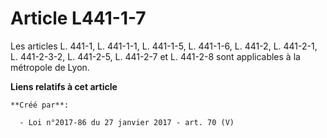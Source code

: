 # Article L441-1-7

Les articles L. 441-1, L. 441-1-1, L. 441-1-5, L. 441-1-6, L. 441-2, L. 441-2-1, L. 441-2-3-2, L. 441-2-5, L. 441-2-7 et L.
441-2-8 sont applicables à la métropole de Lyon.

**Liens relatifs à cet article**

	**Créé par**:

	  - Loi n°2017-86 du 27 janvier 2017 - art. 70 (V)
